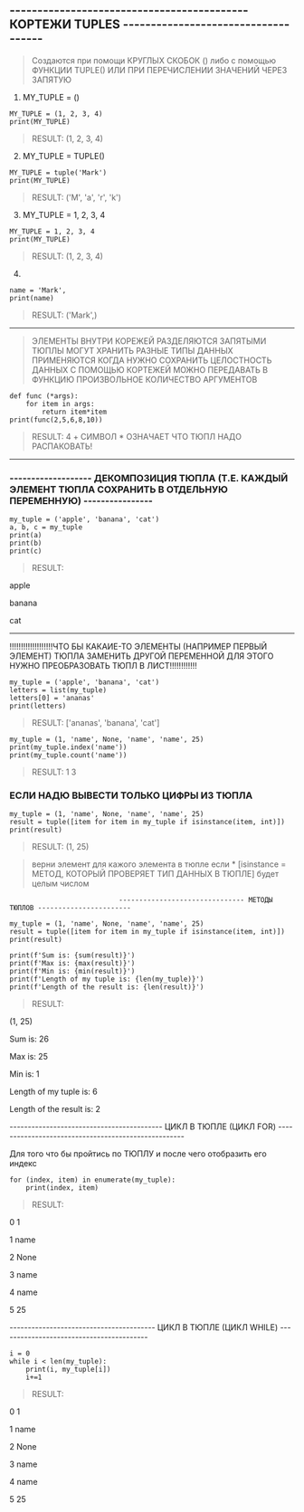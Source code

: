 ## ------------------------------------------- КОРТЕЖИ TUPLES ------------------------------------

> Создаются при помощи КРУГЛЫХ СКОБОК () либо с помощью ФУНКЦИИ TUPLE() ИЛИ ПРИ ПЕРЕЧИСЛЕНИИ ЗНАЧЕНИЙ ЧЕРЕЗ ЗАПЯТУЮ

1) MY_TUPLE = ()
```
MY_TUPLE = (1, 2, 3, 4)
print(MY_TUPLE)
```
> RESULT: (1, 2, 3, 4)

2) MY_TUPLE = TUPLE()
```
MY_TUPLE = tuple('Mark')
print(MY_TUPLE)
```
> RESULT: ('M', 'a', 'r', 'k')

3) MY_TUPLE = 1, 2, 3, 4
```
MY_TUPLE = 1, 2, 3, 4
print(MY_TUPLE)
```
> RESULT: (1, 2, 3, 4)

4) 
```
name = 'Mark',
print(name)
```
> RESULT: ('Mark',)

__________________
> ЭЛЕМЕНТЫ ВНУТРИ КОРЕЖЕЙ РАЗДЕЛЯЮТСЯ ЗАПЯТЫМИ
> ТЮПЛЫ МОГУТ ХРАНИТЬ РАЗНЫЕ ТИПЫ ДАННЫХ 
> ПРИМЕНЯЮТСЯ КОГДА НУЖНО СОХРАНИТЬ ЦЕЛОСТНОСТЬ ДАННЫХ 
> С ПОМОЩЬЮ КОРТЕЖЕЙ МОЖНО ПЕРЕДАВАТЬ В ФУНКЦИЮ ПРОИЗВОЛЬНОЕ КОЛИЧЕСТВО АРГУМЕНТОВ 

```
def func (*args):
    for item in args:
        return item*item
print(func(2,5,6,8,10))
``` 
> RESULT: 4 + СИМВОЛ * ОЗНАЧАЕТ ЧТО ТЮПЛ НАДО РАСПАКОВАТЬ!

_________________________________________________________________________________

### ------------------- ДЕКОМПОЗИЦИЯ ТЮПЛА (Т.Е. КАЖДЫЙ ЭЛЕМЕНТ ТЮПЛА СОХРАНИТЬ В ОТДЕЛЬНУЮ ПЕРЕМЕННУЮ) ----------------

``` 
my_tuple = ('apple', 'banana', 'cat')
a, b, c = my_tuple
print(a)
print(b)
print(c)
``` 

> RESULT: 
 
apple

banana

cat

__________________________________________

!!!!!!!!!!!!!!!!!!!ЧТО БЫ КАКАИЕ-ТО ЭЛЕМЕНТЫ (НАПРИМЕР ПЕРВЫЙ ЭЛЕМЕНТ) ТЮПЛА ЗАМЕНИТЬ ДРУГОЙ ПЕРЕМЕННОЙ ДЛЯ ЭТОГО НУЖНО ПРЕОБРАЗОВАТЬ ТЮПЛ В ЛИСТ!!!!!!!!!!!!

``` 
my_tuple = ('apple', 'banana', 'cat')
letters = list(my_tuple)
letters[0] = 'ananas'
print(letters)
``` 

> RESULT: ['ananas', 'banana', 'cat']

``` 
my_tuple = (1, 'name', None, 'name', 'name', 25)
print(my_tuple.index('name'))
print(my_tuple.count('name'))
``` 
> RESULT: 1 3

### ЕСЛИ НАДЮ ВЫВЕСТИ ТОЛЬКО ЦИФРЫ ИЗ ТЮПЛА 

``` 
my_tuple = (1, 'name', None, 'name', 'name', 25)
result = tuple([item for item in my_tuple if isinstance(item, int)])
print(result)
``` 
> RESULT: (1, 25)

> верни элемент для кажого элемента в тюпле если * [isinstance = МЕТОД, КОТОРЫЙ ПРОВЕРЯЕТ ТИП ДАННЫХ В ТЮПЛЕ] будет целым числом 

                               ------------------------------- МЕТОДЫ ТЮПЛОВ -----------------------

```
my_tuple = (1, 'name', None, 'name', 'name', 25)
result = tuple([item for item in my_tuple if isinstance(item, int)])
print(result)

print(f'Sum is: {sum(result)}')
print(f'Max is: {max(result)}')
print(f'Min is: {min(result)}')
print(f'Length of my tuple is: {len(my_tuple)}')
print(f'Length of the result is: {len(result)}')
```

> RESULT: 

(1, 25)

Sum is: 26

Max is: 25

Min is: 1

Length of my tuple is: 6

Length of the result is: 2

------------------------------------------ ЦИКЛ В ТЮПЛЕ (ЦИКЛ FOR) ----------------------------------------------------

Для того что бы пройтись по ТЮПЛУ и после чего отобразить его индекс

```
for (index, item) in enumerate(my_tuple):
    print(index, item)
```
> RESULT:

0 1

1 name

2 None

3 name

4 name

5 25

---------------------------------------- ЦИКЛ В ТЮПЛЕ (ЦИКЛ WHILE) -----------------------------------------

```
i = 0
while i < len(my_tuple):
    print(i, my_tuple[i])
    i+=1
```

> RESULT:

0 1

1 name

2 None

3 name

4 name

5 25
